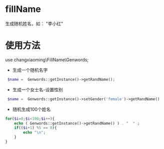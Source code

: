 # fillName
生成随机姓名，如： "李小红"

# 使用方法

use changxiaoming\FillName\Genwords;

- 生成一个随机名字

``` php 
 $name =  Genwords::getInstance()->getRandName();
```

- 生成一个女士名-设置性别

``` php 
 $name =  Genwords::getInstance()->setGender('female')->getRandName()  ;
```

- 随机生成100个姓名
``` php 
for($i=0;$i<100;$i++){
    echo ( Genwords::getInstance()->getRandName() ) . "  " ;
    if(($i+1) %5 == 0){
        echo "\n";
    }
}
```


